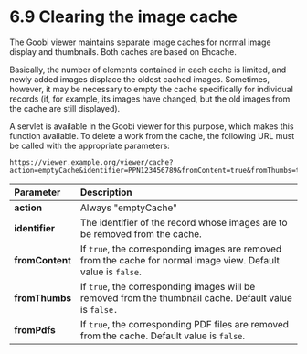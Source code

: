 # 6.9 Clearing the image cache

The Goobi viewer maintains separate image caches for normal image display and thumbnails. Both caches are based on Ehcache.

Basically, the number of elements contained in each cache is limited, and newly added images displace the oldest cached images. Sometimes, however, it may be necessary to empty the cache specifically for individual records \(if, for example, its images have changed, but the old images from the cache are still displayed\). 

A servlet is available in the Goobi viewer for this purpose, which makes this function available. To delete a work from the cache, the following URL must be called with the appropriate parameters:

```text
https://viewer.example.org/viewer/cache?action=emptyCache&identifier=PPN123456789&fromContent=true&fromThumbs=true
```

| **Parameter** | Description |
| :--- | :--- |
| **action** | Always "emptyCache" |
| **identifier** | The identifier of the record whose images are to be removed from the cache. |
| **fromContent** | If `true`, the corresponding images are removed from the cache for normal image view. Default value is `false`. |
| **fromThumbs** | If `true`, the corresponding images will be removed from the thumbnail cache. Default value is `false.` |
| **fromPdfs** | If `true`, the corresponding PDF files are removed from the cache. Default value is `false`. |

